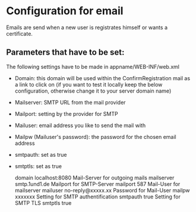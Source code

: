 # Configuration for email

Emails are send when a new user is registrates himself or wants a certificate.

## Parameters that have to be set:

The following settings have to be made in appname/WEB-INF/web.xml

* Domain: this domain will be used within the ConfirmRegistration mail as a link to click on (if you want to test it locally keep the below configuration, otherwise change it to your server domain name)
* Mailserver: SMTP URL from the mail provider
* Mailport: setting by the provider for SMTP
* Mailuser: email address you like to send the mail with
* Mailpw (Mailuser's password): the password for the chosen email address
* smtpauth: set as true
* smtptls: set as true
 
    <!-- Context Parameter for Mail -->
    <context-param>
        <param-name>domain</param-name>
        <param-value>localhost:8080</param-value>
    </context-param>
    <context-param>
        <description>Mail-Server for outgoing mails</description>
        <param-name>mailserver</param-name>
        <param-value>smtp.1und1.de</param-value>
    </context-param>
    <context-param>
        <description>Mailport for SMTP-Server</description>
        <param-name>mailport</param-name>
        <param-value>587</param-value>
    </context-param>
    <context-param>
        <description>Mail-User for mailserver</description>
        <param-name>mailuser</param-name>
        <param-value>no-reply@xxxxx.xx</param-value>
    </context-param>
    <context-param>
        <description>Password for Mail-User</description>
        <param-name>mailpw</param-name>
        <param-value>xxxxxxx</param-value>
    </context-param>
    <context-param>
        <description>Setting for SMTP authentification</description>
        <param-name>smtpauth</param-name>
        <param-value>true</param-value>
    </context-param>
    <context-param>
        <description>Setting for SMTP TLS</description>
        <param-name>smtptls</param-name>
        <param-value>true</param-value>
    </context-param>
